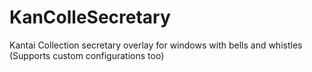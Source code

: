 # KanColleSecretary
Kantai Collection secretary overlay for windows with bells and whistles (Supports custom configurations too)
